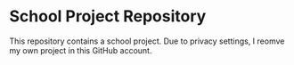 # School Project Repository

This repository contains a school project. Due to privacy settings, I reomve my own project in this GitHub account. 
